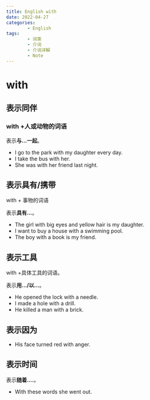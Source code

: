 ```yaml
---
title: English with
date: 2022-04-27
categories:
        - English
tags:
        - 词类
        - 介词
        - 介词详解
        - Note
---
```


# with

## 表示同伴

### with +人或动物的词语

表示**与...一起**。

- I go to the park with my daughter every day.
- I take the bus with her.
- She was with her friend last night.

## 表示具有/携带

with + 事物的词语

表示**具有...**。

- The girl with big eyes and yellow hair is my daughter.
- I want to buy a house with a swimming pool.
- The boy with a book is my friend.

## 表示工具

with +具体工具的词语。

表示**用.../以...**。

- He opened the lock with a needle.
- I made a hole with a drill.
- He killed a man with a brick.

## 表示因为

- His face turned red with anger.

## 表示时间

表示**随着....**。

- With these words she went out.
